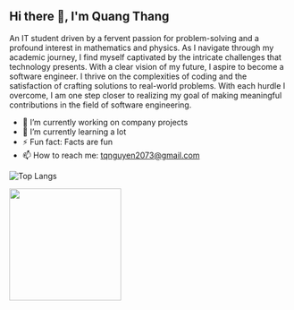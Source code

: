 ## Hi there 👋, I'm Quang Thang
An IT student driven by a fervent passion for problem-solving and a profound interest in mathematics and physics. As I navigate through my academic journey, I find myself captivated by the intricate challenges that technology presents. With a clear vision of my future, I aspire to become a software engineer. I thrive on the complexities of coding and the satisfaction of crafting solutions to real-world problems. With each hurdle I overcome, I am one step closer to realizing my goal of making meaningful contributions in the field of software engineering.


- 🔭 I’m currently working on company projects
- 🌱 I’m currently learning a lot 
- ⚡ Fun fact: Facts are fun
- 📫 How to reach me: tqnguyen2073@gmail.com

![Top Langs](https://github-readme-stats.vercel.app/api/top-langs/?username=tqnguyen2073&layout=compact)

<a href="https://github.com/anuraghazra/github-readme-stats">
  <img height=200 align="center" src="https://github-readme-stats.vercel.app/api?username=tqnguyen2073" />
</a>
<!--
**tqnguyen2073/tqnguyen2073** is a ✨ _special_ ✨ repository because its `README.md` (this file) appears on your GitHub profile.

Here are some ideas to get you started:

- 🔭 I’m currently working on ...
- 🌱 I’m currently learning ...
- 👯 I’m looking to collaborate on ...
- 🤔 I’m looking for help with ...
- 💬 Ask me about ...
- 📫 How to reach me: ...
- 😄 Pronouns: ...
- ⚡ Fun fact: ...
-->
